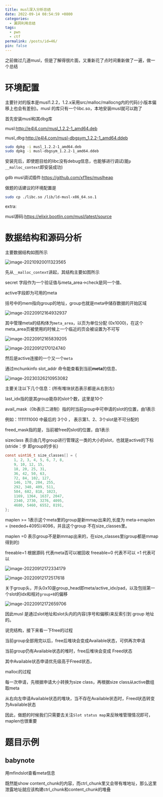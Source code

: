 ```yaml
---
title: musl深入分析总结
date: 2022-09-14 08:54:59 +0800
categories:
  - 漏洞利用总结
tags:
  - pwn
  - ctf
permalink: /posts/id=46/
pin: false
---
```


之前做过几道musl，但是了解得很片面，又重新花了点时间重新做了一遍，做一个总结

# 环境配置

主要针对的版本是musl1.2.2，1.2.x采用src/malloc/mallocng内的代码(小版本偏移上也会有差别)。musl 的库只有一个libc.so，本地安装musl就可以跑了

首先安装musl和其dbg库

musl:http://e4l4.com/musl_1.2.2-1_amd64.deb

musl_dbg:http://e4l4.com/musl-dbgsym_1.2.2-1_amd64.ddeb

```bash
sudo dpkg -i musl_1.2.2-1_amd64.deb
sudo dpkg -i musl-dbgsym_1.2.2-1_amd64.ddeb
```

安装完后，即使题目给的libc没有debug信息，也能够进行调试(能`p __malloc_context`即安装成功)

gdb musl调试插件:https://github.com/xf1les/muslheap

做题的话建议的环境配置是

```bash
sudo cp ./libc.so /lib/ld-musl-x86_64.so.1
```

extra:

musl源码:https://elixir.bootlin.com/musl/latest/source

# 数据结构和源码分析

主要数据结构如图所示

![image-20210920011323565](https://e4l4pic.oss-cn-beijing.aliyuncs.com/img/907645_7VA2DPUVB45HNCD.jpg)

先从`__malloc_context`讲起，其结构主要如图所示

secret 字段作为一个验证值与meta_area->check是同一个值、

active字段即为可用的meta

括号中的mem指向group的地址，group也就是meta中储存数据的开始区域

![image-20220912164932937](https://e4l4pic.oss-cn-beijing.aliyuncs.com/img/image-20220912164932937.png)

其中管理meta的结构体为`meta_area`，以页为单位分配 (0x1000)，在这个meta_area页被使用的时候上一个临近的页会被设置为不可写

![image-20220912165839205](https://e4l4pic.oss-cn-beijing.aliyuncs.com/img/image-20220912165839205.png)

![image-20220912170124740](https://e4l4pic.oss-cn-beijing.aliyuncs.com/img/image-20220912170124740.png)

然后是active连接的一个又一个`meta`

通过mchunkinfo slot_addr 命令能查看到当前**meta**的信息、

![image-20230326210953082](https://e4l4pic.oss-cn-beijing.aliyuncs.com/img/image-20230326210953082.png)

主要关注以下几个信息：(所有堆块状态表示都是从右到左)

last_idx指的是其group能存的slot个数，这里是10个

avail_mask（0b表示二进制）指的时当前group中可申请的slot的位置，由1表示

例如：1111111000 中最后的 3个0 ， 表示第1、2、3个slot是不可分配的

freed_mask指的是，当前被free的slot的位置，由1表示

sizeclass 表示由几号group进行管理这一类的大小的slot，也就是active的下标(stride：步 即group的步长)

```c
const uint16_t size_classes[] = {
    1, 2, 3, 4, 5, 6, 7, 8,
    9, 10, 12, 15,
    18, 20, 25, 31,
    36, 42, 50, 63,
    72, 84, 102, 127,
    146, 170, 204, 255,
    292, 340, 409, 511,
    584, 682, 818, 1023,
    1169, 1364, 1637, 2047,
    2340, 2730, 3276, 4095,
    4680, 5460, 6552, 8191,
};
```

maplen >= 1表示这个meta里的group是新mmap出来的,长度为 meta->maplen = (needed+4095)/4096，并且这个group 不在size_classes里。

maplen =0 表示group不是新mmap出来的，在size_classes里(group都是mmap得到的)

freeable=1 根据源码 代表meta否可以被回收 freeable=0 代表不可以 =1 代表可以



![image-20220912172334179](https://e4l4pic.oss-cn-beijing.aliyuncs.com/img/image-20220912172334179.png)

![image-20220912172517618](https://e4l4pic.oss-cn-beijing.aliyuncs.com/img/image-20220912172517618.png)

关于group头，开头0x10是group_head即meta/active_idx/pad，以及包括第一个slot的idx和相对`group+8`的偏移

![image-20220912172659706](https://e4l4pic.oss-cn-beijing.aliyuncs.com/img/image-20220912172659706.png)

因此musl 是通过slot地址和slot头内的内容(序号和偏移)来反索引到 group 地址的。

说完结构，接下来看一下free的过程

当前group全部用完以后，free后堆块会变成Available状态，可供再次申请

当前group仍有Available状态的堆时，free后堆块会变成 Freed状态

其中Available状态申请优先级高于Freed状态，



malloc的过程

每一次申请，先根据申请大小转换为size class，再根据size class从active数组取meta

从右向左申请Available状态的堆块，当不存在Available状态时，Freed状态转变为Available状态



因此，做题的时候我们只需要去关注`Slot status map`来反映堆管理情况即可，maplen也很重要



# 题目示例

## babynote

用mfindslot查看meta信息

既然能show content_chunk的内容，而ctrl_chunk里又会带有堆地址，那么这里泄露地址就应该构建ctrl_chunk和content_chunk的堆叠











